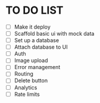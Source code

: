 # TO DO LIST


- [ ] Make it deploy
- [ ] Scaffold basic ui with mock data
- [ ] Set up a database
- [ ] Attach database to UI
- [ ] Auth
- [ ] Image upload
- [ ] Error management
- [ ] Routing
- [ ] Delete button
- [ ] Analytics
- [ ] Rate limits